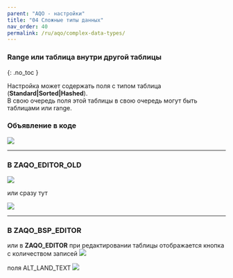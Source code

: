```yaml
---
parent: "AQO - настройки"
title: "04 Сложные типы данных"
nav_order: 40
permalink: /ru/aqo/complex-data-types/
---
```


### Range или таблица внутри другой таблицы
{: .no_toc }

Настройка может содержать поля с типом таблица (**Standard|Sorted|Hashed**).\
В свою очередь поля этой таблицы в свою очередь могут быть таблицами или range.

### Объявление в коде

![](https://raw.githubusercontent.com/wiki/bizhuka/aqo/src/04_complex_decl.png)

***

###  В ZAQO_EDITOR_OLD

![](https://raw.githubusercontent.com/wiki/bizhuka/aqo/src/04_old_ui_01.png)

или сразу тут

![](https://raw.githubusercontent.com/wiki/bizhuka/aqo/src/04_old_ui_02.png)

***

###  В ZAQO_BSP_EDITOR
или в **ZAQO_EDITOR** при редактировании таблицы отображается кнопка с количеством записей
![](https://raw.githubusercontent.com/wiki/bizhuka/aqo/src/04_button.png)

поля ALT_LAND_TEXT
![](https://raw.githubusercontent.com/wiki/bizhuka/aqo/src/04_complex_types.png)

